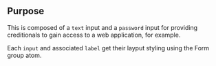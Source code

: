 ## Purpose

This is composed of a `text` input and a `password` input for providing creditionals to gain access to a web application, for example.

Each `input` and associated `label` get their layput styling using the Form group atom.
